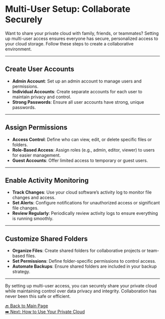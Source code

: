 # Multi-User Setup: Collaborate Securely

Want to share your private cloud with family, friends, or teammates? Setting up multi-user access ensures everyone has secure, personalized access to your cloud storage. Follow these steps to create a collaborative environment.

---

## Create User Accounts

- **Admin Account**: Set up an admin account to manage users and permissions.  
- **Individual Accounts**: Create separate accounts for each user to maintain privacy and control.  
- **Strong Passwords**: Ensure all user accounts have strong, unique passwords.

---

## Assign Permissions

- **Access Control**: Define who can view, edit, or delete specific files or folders.  
- **Role-Based Access**: Assign roles (e.g., admin, editor, viewer) to users for easier management.  
- **Guest Accounts**: Offer limited access to temporary or guest users.

---

## Enable Activity Monitoring

- **Track Changes**: Use your cloud software’s activity log to monitor file changes and access.  
- **Set Alerts**: Configure notifications for unauthorized access or significant file changes.  
- **Review Regularly**: Periodically review activity logs to ensure everything is running smoothly.

---

## Customize Shared Folders

- **Organize Files**: Create shared folders for collaborative projects or team-based files.  
- **Set Permissions**: Define folder-specific permissions to control access.  
- **Automate Backups**: Ensure shared folders are included in your backup strategy.

---

By setting up multi-user access, you can securely share your private cloud while maintaining control over data privacy and integrity. Collaboration has never been this safe or efficient.

[🔙 Back to Main Page](index.md#multi-user-setup)  
[➡️ Next: How to Use Your Private Cloud](how-to-use.md)
